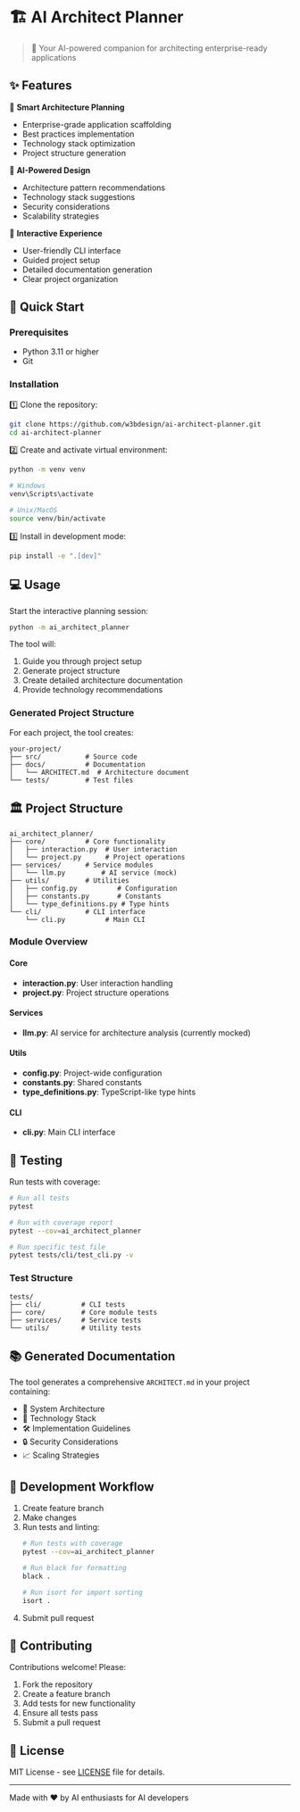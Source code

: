 # 🏗️ AI Architect Planner

> 🤖 Your AI-powered companion for architecting enterprise-ready applications

## ✨ Features

🎯 **Smart Architecture Planning**
- Enterprise-grade application scaffolding
- Best practices implementation
- Technology stack optimization
- Project structure generation

🧠 **AI-Powered Design**
- Architecture pattern recommendations
- Technology stack suggestions
- Security considerations
- Scalability strategies

🎨 **Interactive Experience**
- User-friendly CLI interface
- Guided project setup
- Detailed documentation generation
- Clear project organization

## 🚀 Quick Start

### Prerequisites
- Python 3.11 or higher
- Git

### Installation

1️⃣ Clone the repository:
```bash
git clone https://github.com/w3bdesign/ai-architect-planner.git
cd ai-architect-planner
```

2️⃣ Create and activate virtual environment:
```bash
python -m venv venv

# Windows
venv\Scripts\activate

# Unix/MacOS
source venv/bin/activate
```

3️⃣ Install in development mode:
```bash
pip install -e ".[dev]"
```

## 💻 Usage

Start the interactive planning session:
```bash
python -m ai_architect_planner
```

The tool will:
1. Guide you through project setup
2. Generate project structure
3. Create detailed architecture documentation
4. Provide technology recommendations

### Generated Project Structure

For each project, the tool creates:
```
your-project/
├── src/           # Source code
├── docs/          # Documentation
│   └── ARCHITECT.md  # Architecture document
└── tests/         # Test files
```

## 🏛️ Project Structure

```
ai_architect_planner/
├── core/          # Core functionality
│   ├── interaction.py  # User interaction
│   └── project.py      # Project operations
├── services/      # Service modules
│   └── llm.py         # AI service (mock)
├── utils/         # Utilities
│   ├── config.py          # Configuration
│   ├── constants.py       # Constants
│   └── type_definitions.py # Type hints
└── cli/           # CLI interface
    └── cli.py          # Main CLI
```

### Module Overview

#### Core
- **interaction.py**: User interaction handling
- **project.py**: Project structure operations

#### Services
- **llm.py**: AI service for architecture analysis (currently mocked)

#### Utils
- **config.py**: Project-wide configuration
- **constants.py**: Shared constants
- **type_definitions.py**: TypeScript-like type hints

#### CLI
- **cli.py**: Main CLI interface

## 🧪 Testing

Run tests with coverage:
```bash
# Run all tests
pytest

# Run with coverage report
pytest --cov=ai_architect_planner

# Run specific test file
pytest tests/cli/test_cli.py -v
```

### Test Structure

```
tests/
├── cli/          # CLI tests
├── core/         # Core module tests
├── services/     # Service tests
└── utils/        # Utility tests
```

## 📚 Generated Documentation

The tool generates a comprehensive `ARCHITECT.md` in your project containing:
- 📐 System Architecture
- 🔧 Technology Stack
- 🛠️ Implementation Guidelines
- 🔒 Security Considerations
- 📈 Scaling Strategies

## 🔄 Development Workflow

1. Create feature branch
2. Make changes
3. Run tests and linting:
   ```bash
   # Run tests with coverage
   pytest --cov=ai_architect_planner
   
   # Run black for formatting
   black .
   
   # Run isort for import sorting
   isort .
   ```
4. Submit pull request

## 🤝 Contributing

Contributions welcome! Please:
1. Fork the repository
2. Create a feature branch
3. Add tests for new functionality
4. Ensure all tests pass
5. Submit a pull request

## 📄 License

MIT License - see [LICENSE](LICENSE) file for details.

---
Made with ❤️ by AI enthusiasts for AI developers
